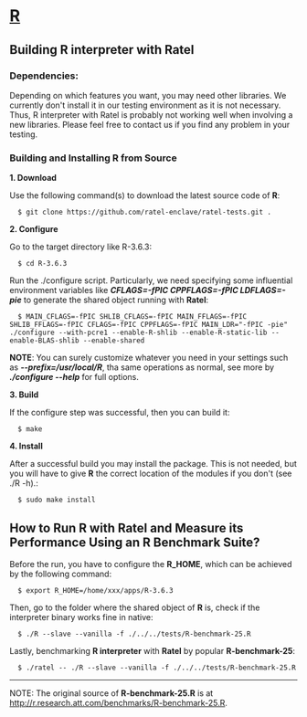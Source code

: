 [R](https://cran.r-project.org)
=============

Building R interpreter with Ratel
-----------------------------
### Dependencies:

Depending on which features you want, you may need other libraries. We currently don't install it in our testing environment as it is not necessary. Thus, R interpreter with Ratel is probably not working well when involving a new libraries. Please feel free to contact us if you find any problem in your testing.


### Building and Installing R from Source
**1. Download**

Use the following command(s) to download the latest source code of **R**:
  ```
    $ git clone https://github.com/ratel-enclave/ratel-tests.git .
  ```

**2. Configure**

Go to the target directory like R-3.6.3:
  ```
    $ cd R-3.6.3
  ```
Run the ./configure script. Particularly, we need specifying some influential environment variables like ***CFLAGS=-fPIC CPPFLAGS=-fPIC LDFLAGS=-pie*** to generate the shared object running with **Ratel**:
  ```
    $ MAIN_CFLAGS=-fPIC SHLIB_CFLAGS=-fPIC MAIN_FFLAGS=-fPIC SHLIB_FFLAGS=-fPIC CFLAGS=-fPIC CPPFLAGS=-fPIC MAIN_LDR="-fPIC -pie" ./configure --with-pcre1 --enable-R-shlib --enable-R-static-lib --enable-BLAS-shlib --enable-shared
  ```
**NOTE**: You can surely customize whatever you need in your settings such as ***--prefix=/usr/local/R***, tha same operations as normal, see more by ***./configure --help*** for full options.

**3. Build**

If the configure step was successful, then you can build it:
  ```
    $ make
  ```

**4. Install**

After a successful build you may install the package. This is not needed, but you will have to give **R** the correct location of the modules if you don't (see ./R -h).:
  ```
    $ sudo make install
  ```

How to Run R with Ratel and Measure its Performance Using an R Benchmark Suite?
-----------------------------------
Before the run, you have to configure the **R_HOME**, which can be achieved by the following command:
  ```
    $ export R_HOME=/home/xxx/apps/R-3.6.3
  ```

Then, go to the folder where the shared object of **R** is, check if the interpreter binary works fine in native: 
  ```
    $ ./R --slave --vanilla -f ./../../tests/R-benchmark-25.R
  ```
Lastly, benchmarking **R interpreter** with **Ratel** by popular **R-benchmark-25**:
  ```
    $ ./ratel -- ./R --slave --vanilla -f ./../../tests/R-benchmark-25.R
  ```

-----------------------------------
NOTE: The original source of **R-benchmark-25.R** is at http://r.research.att.com/benchmarks/R-benchmark-25.R.

